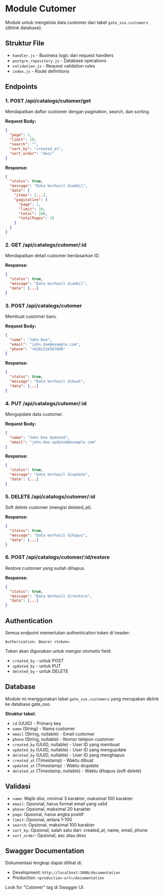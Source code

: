 # Module Cutomer

Module untuk mengelola data customer dari tabel `gate_sso.customers` (dblink database).

## Struktur File

- `handler.js` - Business logic dan request handlers
- `postgre_repository.js` - Database operations
- `validation.js` - Request validation rules
- `index.js` - Route definitions

## Endpoints

### 1. POST /api/catalogs/cutomer/get
Mendapatkan daftar customer dengan pagination, search, dan sorting.

**Request Body:**
```json
{
  "page": 1,
  "limit": 10,
  "search": "",
  "sort_by": "created_at",
  "sort_order": "desc"
}
```

**Response:**
```json
{
  "status": true,
  "message": "Data berhasil diambil",
  "data": {
    "items": [...],
    "pagination": {
      "page": 1,
      "limit": 10,
      "total": 100,
      "totalPages": 10
    }
  }
}
```

### 2. GET /api/catalogs/cutomer/:id
Mendapatkan detail customer berdasarkan ID.

**Response:**
```json
{
  "status": true,
  "message": "Data berhasil diambil",
  "data": {...}
}
```

### 3. POST /api/catalogs/cutomer
Membuat customer baru.

**Request Body:**
```json
{
  "name": "John Doe",
  "email": "john.doe@example.com",
  "phone": "+6281234567890"
}
```

**Response:**
```json
{
  "status": true,
  "message": "Data berhasil dibuat",
  "data": {...}
}
```

### 4. PUT /api/catalogs/cutomer/:id
Mengupdate data customer.

**Request Body:**
```json
{
  "name": "John Doe Updated",
  "email": "john.doe.updated@example.com"
}
```

**Response:**
```json
{
  "status": true,
  "message": "Data berhasil diupdate",
  "data": {...}
}
```

### 5. DELETE /api/catalogs/cutomer/:id
Soft delete customer (mengisi deleted_at).

**Response:**
```json
{
  "status": true,
  "message": "Data berhasil dihapus",
  "data": {...}
}
```

### 6. POST /api/catalogs/cutomer/:id/restore
Restore customer yang sudah dihapus.

**Response:**
```json
{
  "status": true,
  "message": "Data berhasil direstore",
  "data": {...}
}
```

## Authentication

Semua endpoint memerlukan authentication token di header:
```
Authorization: Bearer <token>
```

Token akan digunakan untuk mengisi otomatis field:
- `created_by` - untuk POST
- `updated_by` - untuk PUT
- `deleted_by` - untuk DELETE

## Database

Module ini menggunakan tabel `gate_sso.customers` yang merupakan dblink ke database gate_sso.

**Struktur tabel:**
- `id` (UUID) - Primary key
- `name` (String) - Nama customer
- `email` (String, nullable) - Email customer
- `phone` (String, nullable) - Nomor telepon customer
- `created_by` (UUID, nullable) - User ID yang membuat
- `updated_by` (UUID, nullable) - User ID yang mengupdate
- `deleted_by` (UUID, nullable) - User ID yang menghapus
- `created_at` (Timestamp) - Waktu dibuat
- `updated_at` (Timestamp) - Waktu diupdate
- `deleted_at` (Timestamp, nullable) - Waktu dihapus (soft delete)

## Validasi

- `name`: Wajib diisi, minimal 3 karakter, maksimal 100 karakter
- `email`: Opsional, harus format email yang valid
- `phone`: Opsional, maksimal 20 karakter
- `page`: Opsional, harus angka positif
- `limit`: Opsional, antara 1-100
- `search`: Opsional, maksimal 100 karakter
- `sort_by`: Opsional, salah satu dari: created_at, name, email, phone
- `sort_order`: Opsional, asc atau desc

## Swagger Documentation

Dokumentasi lengkap dapat dilihat di:
- Development: `http://localhost:3000/documentation`
- Production: `<production-url>/documentation`

Look for "Cutomer" tag di Swagger UI.

